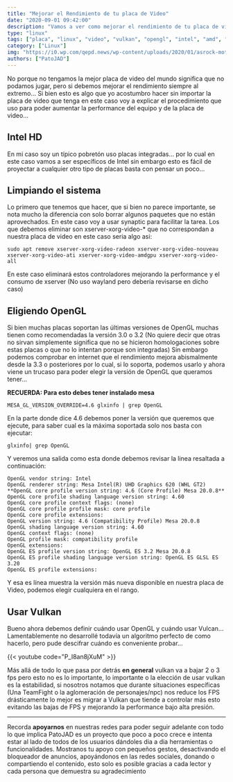 ```yaml
---
title: "Mejorar el Rendimiento de tu placa de Video"
date: "2020-09-01 09:42:00"
description: "Vamos a ver como mejorar el rendimiento de tu placa de video en este caso con ejemplo de una Intel UHD"
type: "linux"
tags: ["placa", "linux", "video", "vulkan", "opengl", "intel", "amd", "gpu"]
category: ["Linux"]
img: "https://i0.wp.com/qepd.news/wp-content/uploads/2020/01/asrock-mother.jpg?fit=600%2C300&ssl=1"
authors: ["PatoJAD"]
---
```




No porque no tengamos la mejor placa de video del mundo significa que no podamos jugar, pero si debemos mejorar el rendimiento siempre al extremo… Si bien esto es algo que yo acostumbro hacer sin importar la placa de video que tenga en este caso voy a explicar el procedimiento que uso para poder aumentar la performance del equipo y de la placa de video…




## Intel HD



En mi caso soy un típico pobretón uso placas integradas… por lo cual en este caso vamos a ser específicos de Intel sin embargo esto es fácil de proyectar a cualquier otro tipo de placas basta con pensar un poco…




## Limpiando el sistema



Lo primero que tenemos que hacer, que si bien no parece importante, se nota mucho la diferencia con solo borrar algunos paquetes que no están aprovechados. En este caso voy a usar synaptic para facilitar la tarea. Los que debemos eliminar son xserver-xorg-video-* que no correspondan a nuestra placa de video en este caso seria algo asi:



    sudo apt remove xserver-xorg-video-radeon xserver-xorg-video-nouveau xserver-xorg-video-ati xserver-xorg-video-amdgpu xserver-xorg-video-all



En este caso eliminará estos controladores mejorando la performance y el consumo de xserver (No uso wayland pero debería revisarse en dicho caso)




## Eligiendo OpenGL



Si bien muchas placas soportan las últimas versiones de OpenGL muchas tienen como recomendadas la versión 3.0 o 3.2 (No quiere decir que otras no sirvan simplemente significa que no se hicieron homologaciones sobre estas placas o que no lo intentan porque son integradas) Sin embargo podemos comprobar en internet que el rendimiento mejora abismalmente desde la 3.3 o posteriores por lo cual, si lo soporta, podemos usarlo y ahora viene un trucaso para poder elegir la versión de OpenGL que queramos tener…



**RECUERDA: Para esto debes tener instalado mesa**



    MESA_GL_VERSION_OVERRIDE=4.6 glxinfo | grep OpenGL



En la parte donde dice 4.6 debemos poner la versión que queremos que ejecute, para saber cual es la máxima soportada solo nos basta con ejecutar:



    glxinfo| grep OpenGL



Y veremos una salida como esta donde debemos revisar la linea resaltada a continuación:



    OpenGL vendor string: Intel
    OpenGL renderer string: Mesa Intel(R) UHD Graphics 620 (WHL GT2)
    **OpenGL core profile version string: 4.6 (Core Profile) Mesa 20.0.8**
    OpenGL core profile shading language version string: 4.60
    OpenGL core profile context flags: (none)
    OpenGL core profile profile mask: core profile
    OpenGL core profile extensions:
    OpenGL version string: 4.6 (Compatibility Profile) Mesa 20.0.8
    OpenGL shading language version string: 4.60
    OpenGL context flags: (none)
    OpenGL profile mask: compatibility profile
    OpenGL extensions:
    OpenGL ES profile version string: OpenGL ES 3.2 Mesa 20.0.8
    OpenGL ES profile shading language version string: OpenGL ES GLSL ES 3.20
    OpenGL ES profile extensions:



Y esa es línea muestra la versión más nueva disponible en nuestra placa de Video, podemos elegir cualquiera en el rango.




## Usar Vulkan



Bueno ahora debemos definir cuándo usar OpenGL y cuándo usar Vulcan… Lamentablemente no desarrollé todavía un algoritmo perfecto de como hacerlo, pero pude descifrar cuándo es conveniente probar…


{{< youtube code="P_I8an8jXuM" >}}


Más allá de todo lo que pasa por detrás **en general** vulkan va a bajar 2 o 3 fps pero esto no es lo importante, lo importante o la elección de usar vulkan es la estabilidad, si nosotros notamos que durante situaciones específicas (Una TeamFight o la aglomeración de personajes/npc) nos reduce los FPS drásticamente lo mejor es migrar a Vulkan que tiende a controlar más esto evitando las bajas de FPS y mejorando la performance bajo alta presión.



---



Recorda **apoyarnos** en nuestras redes para poder seguir adelante con todo lo que implica PatoJAD es un proyecto que poco a poco crece e intenta estar al lado de todos de los usuarios dándoles dia a dia herramientas o funcionalidades. Mostranos tu apoyo con pequeños gestos, desactivando el bloqueador de anuncios, apoyándonos en las redes sociales, donando o compartiendo el contenido, esto solo es posible gracias a cada lector y cada persona que demuestra su agradecimiento
